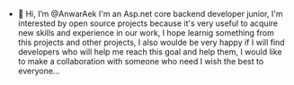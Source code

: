 - 👋 Hi, I’m @AnwarAek
I'm an Asp.net core backend developer junior, 
I'm interested by open source projects because it's very useful to acquire new skills and experience in our work,
I hope learnig something from this projects and other projects, I also woulde be very happy if I will find developers who will help me reach this goal and help them,
I would like to make a collaboration with someone who need 
I wish the best to everyone...
